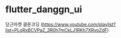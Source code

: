 # flutter_danggn_ui

당근마켓 클론코딩 (https://www.youtube.com/playlist?list=PLgRxBCVPaZ_3R0h7mCkLJ1RKh7XRvoZdF)

